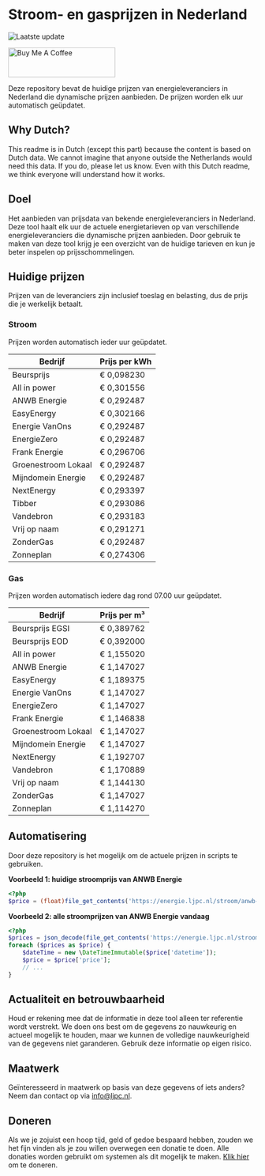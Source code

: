# Stroom- en gasprijzen in Nederland

![Laatste update](https://img.shields.io/badge/laatste%20update-2023--04--26%2010%3A00%20CET-brightgreen)

<a href="https://www.buymeacoffee.com/Lars-" target="_blank"><img src="https://cdn.buymeacoffee.com/buttons/v2/default-orange.png" alt="Buy Me A Coffee" height="60" style="height: 60px !important;width: 217px !important;" ></a>

Deze repository bevat de huidige prijzen van energieleveranciers in Nederland die dynamische prijzen aanbieden. De prijzen worden elk uur automatisch geüpdatet.

## Why Dutch?

This readme is in Dutch (except this part) because the content is based on Dutch data. We cannot imagine that anyone outside the Netherlands would need this data. If you do, please let us know. Even with this Dutch readme, we think
everyone will understand how it works.

## Doel

Het aanbieden van prijsdata van bekende energieleveranciers in Nederland. Deze tool haalt elk uur de actuele energietarieven op van verschillende energieleveranciers die dynamische prijzen aanbieden. Door gebruik te maken van deze tool
krijg je een overzicht van de huidige tarieven en kun je beter inspelen op prijsschommelingen.

## Huidige prijzen

Prijzen van de leveranciers zijn inclusief toeslag en belasting, dus de prijs die je werkelijk betaalt.

### Stroom

Prijzen worden automatisch ieder uur geüpdatet.

 Bedrijf | Prijs per kWh 
---------|---------------
Beursprijs | € 0,098230
All in power | € 0,301556
ANWB Energie | € 0,292487
EasyEnergy | € 0,302166
Energie VanOns | € 0,292487
EnergieZero | € 0,292487
Frank Energie | € 0,296706
Groenestroom Lokaal | € 0,292487
Mijndomein Energie | € 0,292487
NextEnergy | € 0,293397
Tibber | € 0,293086
Vandebron | € 0,293183
Vrij op naam | € 0,291271
ZonderGas | € 0,292487
Zonneplan | € 0,274306


### Gas

Prijzen worden automatisch iedere dag rond 07.00 uur geüpdatet.

 Bedrijf | Prijs per m³ 
---------|--------------
Beursprijs EGSI | € 0,389762
Beursprijs EOD | € 0,392000
All in power | € 1,155020
ANWB Energie | € 1,147027
EasyEnergy | € 1,189375
Energie VanOns | € 1,147027
EnergieZero | € 1,147027
Frank Energie | € 1,146838
Groenestroom Lokaal | € 1,147027
Mijndomein Energie | € 1,147027
NextEnergy | € 1,192707
Vandebron | € 1,170889
Vrij op naam | € 1,144130
ZonderGas | € 1,147027
Zonneplan | € 1,114270


## Automatisering

Door deze repository is het mogelijk om de actuele prijzen in scripts te gebruiken.

**Voorbeeld 1: huidige stroomprijs van ANWB Energie**

```php
<?php
$price = (float)file_get_contents('https://energie.ljpc.nl/stroom/anwb-energie-nu.txt');

```

**Voorbeeld 2: alle stroomprijzen van ANWB Energie vandaag**

```php
<?php
$prices = json_decode(file_get_contents('https://energie.ljpc.nl/stroom/all-in-power-vandaag.json'),true);
foreach ($prices as $price) {
    $dateTime = new \DateTimeImmutable($price['datetime']);
    $price = $price['price'];
    // ...
}
```

## Actualiteit en betrouwbaarheid

Houd er rekening mee dat de informatie in deze tool alleen ter referentie wordt verstrekt. We doen ons best om de gegevens zo nauwkeurig en actueel mogelijk te houden, maar we kunnen de volledige nauwkeurigheid van de gegevens niet
garanderen. Gebruik deze informatie op eigen risico.

## Maatwerk

Geïnteresseerd in maatwerk op basis van deze gegevens of iets anders? Neem dan contact op
via [info@ljpc.nl](mailto:info@ljpc.nl?subject=Energie%20prijzen).

## Doneren

Als we je zojuist een hoop tijd, geld of gedoe bespaard hebben, zouden we het fijn vinden als je zou willen overwegen een
donatie te doen. Alle donaties worden gebruikt om systemen als dit mogelijk te
maken. [Klik hier](https://www.buymeacoffee.com/Lars-) om te doneren.
